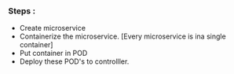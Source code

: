 ### Steps :
- Create microservice
- Containerize the microservice. [Every microservice is ina single container]
- Put container in POD
- Deploy these POD's to controlller.